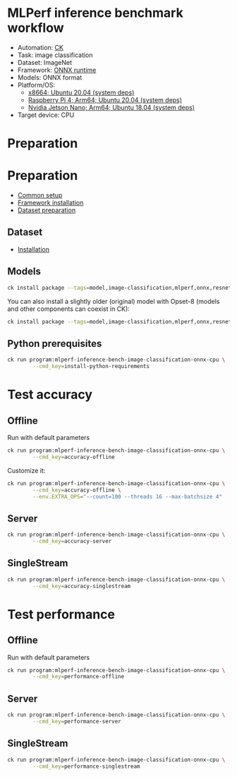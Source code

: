 # MLPerf inference benchmark workflow

* Automation: [CK](https://github.com/ctuning/ck)
* Task: image classification
* Dataset: ImageNet
* Framework: [ONNX runtime](https://github.com/microsoft/onnxruntime)
* Models: ONNX format
* Platform/OS: 
  * [x8664; Ubuntu 20.04 (system deps)](https://github.com/ctuning/ck/blob/master/docs/mlperf-automation/platform/x8664-ubuntu.md)
  * [Raspberry Pi 4; Arm64; Ubuntu 20.04 (system deps)](https://github.com/ctuning/ck/blob/master/docs/mlperf-automation/platform/rpi4-ubuntu.md)
  * [Nvidia Jetson Nano; Arm64; Ubuntu 18.04 (system deps)](https://github.com/ctuning/ck/blob/master/docs/mlperf-automation/platform/nvidia-jetson-nano.md)
* Target device: CPU

# Preparation

# Preparation

* [Common setup](https://github.com/ctuning/ck/blob/master/docs/mlperf-automation/setup/common.md)
* [Framework installation](https://github.com/ctuning/ck/blob/master/docs/mlperf-automation/setup/framework-onnx.md)
* [Dataset preparation](https://github.com/ctuning/ck/blob/master/docs/mlperf-automation/datasets/imagenet2012.md)

## Dataset

* [Installation](https://github.com/ctuning/ck/blob/master/docs/mlperf-automation/datasets/imagenet2012.md)

## Models

```bash
ck install package --tags=model,image-classification,mlperf,onnx,resnet50,v1.5-opset-11
```

You can also install a slightly older (original) model with Opset-8 (models and other components can coexist in CK):
```bash
ck install package --tags=model,image-classification,mlperf,onnx,resnet50,v1.5-opset-8
```

## Python prerequisites

```bash
ck run program:mlperf-inference-bench-image-classification-onnx-cpu \
        --cmd_key=install-python-requirements
```

# Test accuracy

## Offline

Run with default parameters
```bash
ck run program:mlperf-inference-bench-image-classification-onnx-cpu \
        --cmd_key=accuracy-offline
```

Customize it:
```bash
ck run program:mlperf-inference-bench-image-classification-onnx-cpu \
        --cmd_key=accuracy-offline \
        --env.EXTRA_OPS="--count=100 --threads 16 --max-batchsize 4"

```

## Server

```bash
ck run program:mlperf-inference-bench-image-classification-onnx-cpu \
        --cmd_key=accuracy-server
```

## SingleStream

```bash
ck run program:mlperf-inference-bench-image-classification-onnx-cpu \
        --cmd_key=accuracy-singlestream
```


# Test performance 


## Offline

Run with default parameters
```bash
ck run program:mlperf-inference-bench-image-classification-onnx-cpu \
        --cmd_key=performance-offline
```

## Server

```bash
ck run program:mlperf-inference-bench-image-classification-onnx-cpu \
        --cmd_key=performance-server
```

## SingleStream

```bash
ck run program:mlperf-inference-bench-image-classification-onnx-cpu \
        --cmd_key=performance-singlestream
```
